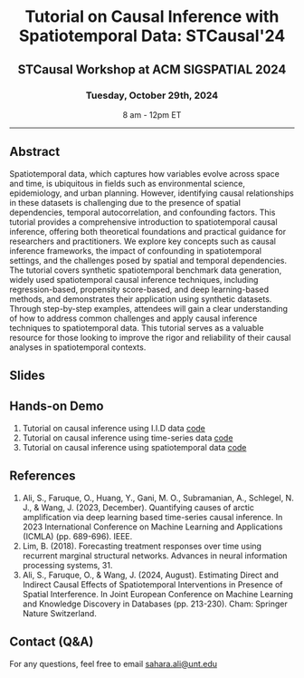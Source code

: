 <h1 align="center">Tutorial on Causal Inference with Spatiotemporal Data: STCausal'24 </h1>
<h2 align="center">STCausal Workshop at ACM SIGSPATIAL 2024 </h2>
<h3 align="center">Tuesday, October 29th, 2024 </h3>
<p align="center">8 am - 12pm ET</p>

---------------------------
## Abstract
Spatiotemporal data, which captures how variables evolve across space and time, is ubiquitous in fields such as environmental science, epidemiology, and urban planning. However, identifying causal relationships in these datasets is challenging due to the presence of spatial dependencies, temporal autocorrelation, and confounding factors. This tutorial provides a comprehensive introduction to spatiotemporal causal inference, offering both theoretical foundations and practical guidance for researchers and practitioners. We explore key concepts such as causal inference frameworks, the impact of confounding in spatiotemporal settings, and the challenges posed by spatial and temporal dependencies. The tutorial covers synthetic spatiotemporal benchmark data generation, widely used spatiotemporal causal inference techniques, including regression-based, propensity score-based, and deep learning-based methods, and demonstrates their application using synthetic datasets. Through step-by-step examples, attendees will gain a clear understanding of how to address common challenges and apply causal inference techniques to spatiotemporal data. This tutorial serves as a valuable resource for those looking to improve the rigor and reliability of their causal analyses in spatiotemporal contexts.

## Slides

## Hands-on Demo
1. Tutorial on causal inference using I.I.D data [code](https://github.com/SaharaAli16/spatiotemporal-causality/blob/main/stcausal2024/hands-on-demo/Causal_Inference_Simple_Example.ipynb)
2. Tutorial on causal inference using time-series data [code](https://github.com/SaharaAli16/spatiotemporal-causality/blob/main/stcausal2024/hands-on-demo/Causal_Inference_Timeseries.ipynb)
3. Tutorial on causal inference using spatiotemporal data [code](https://github.com/SaharaAli16/spatiotemporal-causality/blob/main/stcausal2024/hands-on-demo/Causal_Inference_Spatiotemporal.ipynb)

## References
1. Ali, S., Faruque, O., Huang, Y., Gani, M. O., Subramanian, A., Schlegel, N. J., & Wang, J. (2023, December). Quantifying causes of arctic amplification via deep learning based time-series causal inference. In 2023 International Conference on Machine Learning and Applications (ICMLA) (pp. 689-696). IEEE.
2. Lim, B. (2018). Forecasting treatment responses over time using recurrent marginal structural networks. Advances in neural information processing systems, 31.
3. Ali, S., Faruque, O., & Wang, J. (2024, August). Estimating Direct and Indirect Causal Effects of Spatiotemporal Interventions in Presence of Spatial Interference. In Joint European Conference on Machine Learning and Knowledge Discovery in Databases (pp. 213-230). Cham: Springer Nature Switzerland.
## Contact (Q&A)
For any questions, feel free to email sahara.ali@unt.edu
